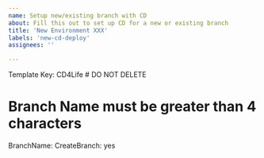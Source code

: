 ```yaml
---
name: Setup new/existing branch with CD
about: Fill this out to set up CD for a new or existing branch
title: 'New Environment XXX'
labels: 'new-cd-deploy'
assignees: ''

---
```


Template Key: CD4Life # DO NOT DELETE
# Branch Name must be greater than 4 characters
BranchName: <Insert branch name here> 
CreateBranch: yes
